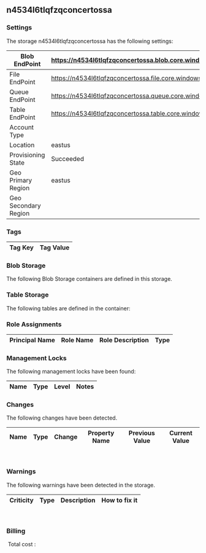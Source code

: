 
## n4534l6tlqfzqconcertossa 

### Settings
The storage n4534l6tlqfzqconcertossa has the following settings:

| Blob EndPoint | https://n4534l6tlqfzqconcertossa.blob.core.windows.net/  |
| --- | --- |
| File EndPoint | https://n4534l6tlqfzqconcertossa.file.core.windows.net/  |
| Queue EndPoint | https://n4534l6tlqfzqconcertossa.queue.core.windows.net/  |
| Table EndPoint | https://n4534l6tlqfzqconcertossa.table.core.windows.net/  |
| Account Type |   |
| Location | eastus  |
| Provisioning State | Succeeded  |
| Geo Primary Region | eastus  |
| Geo Secondary Region |   |


### Tags


| Tag Key | Tag Value |
| --- | --- |

### Blob Storage
The following Blob Storage containers are defined in this storage. 

### Table Storage
The following tables are defined in the container:

### Role Assignments


| Principal Name | Role Name | Role Description | Type |
| --- | --- | --- | --- |

### Management Locks
The following management locks have been found: 

| Name | Type | Level | Notes |
| --- | --- | --- | --- |

### Changes
The following changes have been detected. 

| Name | Type | Change | Property Name | Previous Value | Current Value |
| --- | --- | --- | --- | --- | --- |
 
### Warnings
The following warnings have been detected in the storage. 

| Criticity | Type | Description | How to fix it |
| --- | --- | --- | --- |
 
### Billing
 Total cost : 
